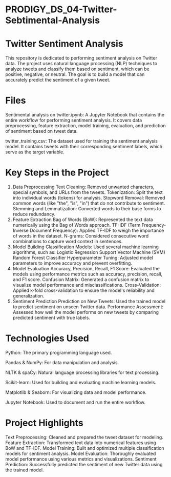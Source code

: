 # PRODIGY_DS_04-Twitter-Sebtimental-Analysis
# Twitter Sentiment Analysis
This repository is dedicated to performing sentiment analysis on Twitter data. The project uses natural language processing (NLP) techniques to analyze tweets and classify them based on sentiment, which can be positive, negative, or neutral. The goal is to build a model that can accurately predict the sentiment of a given tweet.

# Files
Sentimental analysis on twitter.ipynb: A Jupyter Notebook that contains the entire workflow for performing sentiment analysis. It covers data preprocessing, feature extraction, model training, evaluation, and prediction of sentiment based on tweet data.

twitter_training.csv: The dataset used for training the sentiment analysis model. It contains tweets with their corresponding sentiment labels, which serve as the target variable.

# Key Steps in the Project
1. Data Preprocessing
Text Cleaning: Removed unwanted characters, special symbols, and URLs from the tweets.
Tokenization: Split the text into individual words (tokens) for analysis.
Stopword Removal: Removed common words (like "the", "is", "in") that do not contribute to sentiment.
Stemming and Lemmatization: Converted words to their base forms to reduce redundancy.
2. Feature Extraction
Bag of Words (BoW): Represented the text data numerically using the Bag of Words approach.
TF-IDF (Term Frequency-Inverse Document Frequency): Applied TF-IDF to weigh the importance of words in the dataset.
N-grams: Considered consecutive word combinations to capture word context in sentences.
3. Model Building
Classification Models: Used several machine learning algorithms, such as:
Logistic Regression
Support Vector Machine (SVM)
Random Forest Classifier
Hyperparameter Tuning: Adjusted model parameters to improve accuracy and prevent overfitting.
4. Model Evaluation
Accuracy, Precision, Recall, F1 Score: Evaluated the models using performance metrics such as accuracy, precision, recall, and F1 score.
Confusion Matrix: Generated a confusion matrix to visualize model performance and misclassifications.
Cross-Validation: Applied k-fold cross-validation to ensure the model's reliability and generalization.
5. Sentiment Prediction
Prediction on New Tweets: Used the trained model to predict sentiment on unseen Twitter data.
Performance Assessment: Assessed how well the model performs on new tweets by comparing predicted sentiment with true labels.
# Technologies Used
Python: The primary programming language used.

Pandas & NumPy: For data manipulation and analysis.

NLTK & spaCy: Natural language processing libraries for text processing.

Scikit-learn: Used for building and evaluating machine learning models.

Matplotlib & Seaborn: For visualizing data and model performance.

Jupyter Notebook: Used to document and run the entire workflow.
# Project Highlights
Text Preprocessing: Cleaned and prepared the tweet dataset for modeling.
Feature Extraction: Transformed text data into numerical features using BoW and TF-IDF.
Model Training: Built and optimized multiple classification models for sentiment analysis.
Model Evaluation: Thoroughly evaluated model performance using various metrics and visualizations.
Sentiment Prediction: Successfully predicted the sentiment of new Twitter data using the trained model.
